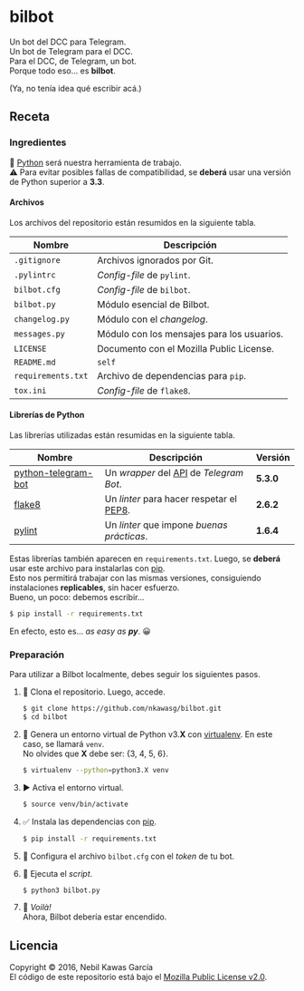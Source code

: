 
# bilbot

Un bot del DCC para Telegram.  
Un bot de Telegram para el DCC.  
Para el DCC, de Telegram, un bot.  
Porque todo eso... es **bilbot**.

(Ya, no tenía idea qué escribir acá.)

## Receta

### Ingredientes

:snake: [Python] será nuestra herramienta de trabajo.  
:warning: Para evitar posibles fallas de compatibilidad,
se **deberá** usar una versión de Python superior a **3.3**.

#### Archivos

Los archivos del repositorio están resumidos en la siguiente tabla.

Nombre             | Descripción
------------------ | ------------------------------------------
`.gitignore`       | Archivos ignorados por Git.
`.pylintrc`        | _Config-file_ de `pylint`.
`bilbot.cfg`       | _Config-file_ de `bilbot`.
`bilbot.py`        | Módulo esencial de Bilbot.
`changelog.py`     | Módulo con el _changelog_.
`messages.py`      | Módulo con los mensajes para los usuarios.
`LICENSE`          | Documento con el Mozilla Public License.
`README.md`        | `self`
`requirements.txt` | Archivo de dependencias para `pip`.
`tox.ini`          | _Config-file_ de `flake8`.

#### Librerías de Python

Las librerías utilizadas están resumidas en la siguiente tabla.

Nombre                | Descripción                                 | Versión
--------------------- | ------------------------------------------- | ---------
[python-telegram-bot] | Un _wrapper_ del [API] de _Telegram Bot_.   | **5.3.0**
[flake8]              | Un _linter_ para hacer respetar el [PEP8].  | **2.6.2**
[pylint]              | Un _linter_ que impone _buenas prácticas_.  | **1.6.4**

Estas librerías también aparecen en `requirements.txt`.
Luego, se **deberá** usar este archivo para instalarlas con [pip].  
Esto nos permitirá trabajar con las mismas versiones,
consiguiendo instalaciones **replicables**, sin hacer esfuerzo.  
Bueno, un poco: debemos escribir...

```sh
$ pip install -r requirements.txt
```

En efecto, esto es... _as easy as **py**_. :grinning:

### Preparación

Para utilizar a Bilbot localmente, debes seguir los siguientes pasos.

1. :sheep:
   Clona el repositorio. Luego, accede.

   ```sh
   $ git clone https://github.com/nkawasg/bilbot.git
   $ cd bilbot
   ```

2. :wrench:
   Genera un entorno virtual de Python v3.**X** con [virtualenv].
   En este caso, se llamará `venv`.  
   No olvides que **X** debe ser: {3, 4, 5, 6}.

   ```sh
   $ virtualenv --python=python3.X venv
   ```

3. :arrow_forward:
   Activa el entorno virtual.

   ```sh
   $ source venv/bin/activate
   ```

4. :white_check_mark:
   Instala las dependencias con [pip].

   ```sh
   $ pip install -r requirements.txt
   ```

5. :wrench:
   Configura el archivo `bilbot.cfg` con el _token_ de tu bot.

6. :snake:
   Ejecuta el _script_.

   ```sh
   $ python3 bilbot.py
   ```

7. :tada:
   _Voilà!_  
   Ahora, Bilbot debería estar encendido.

## Licencia

Copyright © 2016, Nebil Kawas García  
El código de este repositorio está bajo el [Mozilla Public License v2.0](
https://www.mozilla.org/MPL/2.0/).

[/]:# (Referencias implícitas)

[api]:                 https://core.telegram.org/bots/api
[python]:              http://www.pyzo.org/_images/xkcd_python.png

[python-telegram-bot]: https://pypi.python.org/pypi/python-telegram-bot
[flake8]:              https://pypi.python.org/pypi/flake8
[pylint]:              https://pypi.python.org/pypi/pylint
[pep8]:                https://www.python.org/dev/peps/pep-0008
[virtualenv]:          https://virtualenv.pypa.io/en/stable
[pip]:                 https://pip.pypa.io/en/stable

